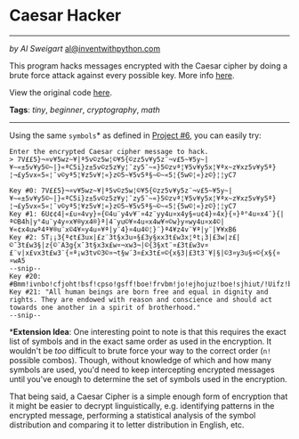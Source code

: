 # Caesar Hacker
____
_by Al Sweigart_ [al@inventwithpython.com](mailto:al@inventwithpython.com)

This program hacks messages encrypted with the Caesar cipher by doing a brute force attack against every possible key.
More info [here](https://en.wikipedia.org/wiki/Caesar_cipher#Breaking_the_cipher).

View the original code [here](https://nostarch.com/big-book-small-python-projects).

**Tags**: _tiny_, _beginner_, _cryptography_, _math_
____

Using the same `symbols`* as defined in [Project #6](/Projects/Project%20%2306%20Caesar%20Cipher), you can easily try:

```
Enter the encrypted Caesar cipher message to hack.
> 7V££5}¬¤v¥5wz~¥|ª5v©z5w¦©¥5{©zz5v¥y5z¨¬v£5~¥5y~|¥~«±5v¥y5©~|}«ªC5i}z±5v©z5z¥y¦¯zy5¯~«}5©zvª¦¥5v¥y5x¦¥ªx~z¥xz5v¥y5ª}¦¬£y5vx«5«¦¯v©yª5¦¥z5v¥¦«}z©5~¥5v5ª§~©~«5¦{5w©¦«}z©}¦¦yC7

Key #0: 7V££5}¬¤v¥5wz~¥|ª5v©z5w¦©¥5{©zz5v¥y5z¨¬v£5~¥5y~|¥~«±5v¥y5©~|}«ªC5i}z±5v©z5z¥y¦¯zy5¯~«}5©zvª¦¥5v¥y5x¦¥ªx~z¥xz5v¥y5ª}¦¬£y5vx«5«¦¯v©yª5¦¥z5v¥¦«}z©5~¥5v5ª§~©~«5¦{5w©¦«}z©}¦¦yC7
Key #1: 6U¢¢4|«£u¤4vy}¤{©4u¨y4v¥¨¤4z¨yy4u¤x4y§«u¢4}¤4x}{¤}ª°4u¤x4¨}{|ª©B4h|y°4u¨y4y¤x¥®yx4®}ª|4¨yu©¥¤4u¤x4w¥¤©w}y¤wy4u¤x4©|¥«¢x4uwª4ª¥®u¨x©4¥¤y4u¤¥ª|y¨4}¤4u4©¦}¨}ª4¥z4v¨¥ª|y¨|¥¥xB6
Key #2: 5T¡¡3{ª¢t£3ux|£z¨3t§x3u¤§£3y§xx3t£w3x¦ªt¡3|£3w|z£|©¯3t£w3§|z{©¨A3g{x¯3t§x3x£w¤¬xw3¬|©{3§xt¨¤£3t£w3v¤£¨v|x£vx3t£w3¨{¤ª¡w3tv©3©¤¬t§w¨3¤£x3t£¤©{x§3|£3t3¨¥|§|©3¤y3u§¤©{x§{¤¤wA5
--snip--
Key #20: #Bmm!ivnbo!cfjoht!bsf!cpso!gsff!boe!frvbm!jo!ejhojuz!boe!sjhiut/!Uifz!bsf!foepxfe!xjui!sfbtpo!boe!dpotdjfodf!boe!tipvme!bdu!upxbset!pof!bopuifs!jo!b!tqjsju!pg!cspuifsippe/#
Key #21: "All human beings are born free and equal in dignity and rights. They are endowed with reason and conscience and should act towards one another in a spirit of brotherhood."
--snip--
```

***Extension Idea**: One interesting point to note is that this requires the exact list of symbols and in the exact same order as used in the encryption. It wouldn't be *too* difficult to brute force your way to the correct order (`n!` possible combos). Though, without knowledge of which and how many symbols are used, you'd need to keep intercepting encrypted messages until you've enough to determine the set of symbols used in the encryption. 

That being said, a Caesar Cipher is a simple enough form of encryption that it might be easier to decrypt linguistically, e.g. identifying patterns in the encrypted message, performing a statistical analysis of the symbol distribution and comparing it to letter distribution in English, etc.
